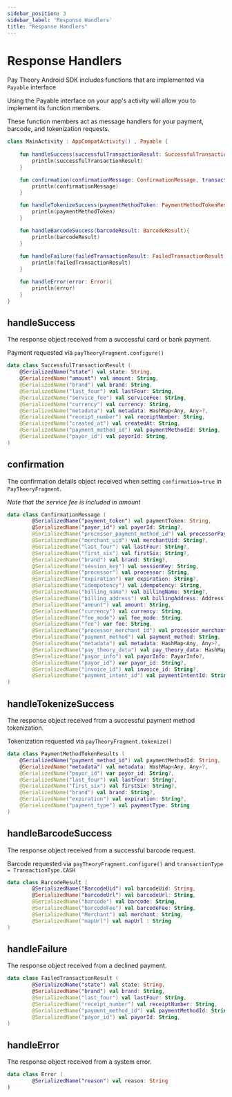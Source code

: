 ```yaml
---
sidebar_position: 3
sidebar_label: 'Response Handlers'
title: "Response Handlers"
---
```

# Response Handlers

Pay Theory Android SDK includes functions that are implemented via `Payable` interface

Using the Payable interface on your app's activity will allow you to implement its function members.

These function members act as message handlers for your payment, barcode, and tokenization requests.

```Kotlin
class MainActivity : AppCompatActivity() , Payable {
    
    fun handleSuccess(successfulTransactionResult: SuccessfulTransactionResult){
        println(successfulTransactionResult)
    }

    fun confirmation(confirmationMessage: ConfirmationMessage, transaction: Transaction){
        println(confirmationMessage)
    }

    fun handleTokenizeSuccess(paymentMethodToken: PaymentMethodTokenResults){
        println(paymentMethodToken)
    }

    fun handleBarcodeSuccess(barcodeResult: BarcodeResult){
        println(barcodeResult)
    }
    
    fun handleFailure(failedTransactionResult: FailedTransactionResult){
        println(failedTransactionResult)
    }

    fun handleError(error: Error){
        println(error)
    }
}
```

## handleSuccess

The response object received from a successful card or bank payment.

Payment requested via `payTheoryFragment.configure()`

```kotlin
data class SuccessfulTransactionResult (
    @SerializedName("state") val state: String,
    @SerializedName("amount") val amount: String,
    @SerializedName("brand") val brand: String,
    @SerializedName("last_four") val lastFour: String,
    @SerializedName("service_fee") val serviceFee: String,
    @SerializedName("currency") val currency: String,
    @SerializedName("metadata") val metadata: HashMap<Any, Any>?,
    @SerializedName("receipt_number") val receiptNumber: String,
    @SerializedName("created_at") val createdAt: String,
    @SerializedName("payment_method_id") val paymentMethodId: String,
    @SerializedName("payor_id") val payorId: String,
)
```

## confirmation

The confirmation details object received when setting `confirmation=true` in `PayTheoryFragment`.

*Note that the service fee is included in amount*

```kotlin
data class ConfirmationMessage (
        @SerializedName("payment_token") val paymentToken: String,
        @SerializedName("payer_id") val payerId: String?,
        @SerializedName("processor_payment_method_id") val processorPaymentMethodId: String?,
        @SerializedName("merchant_uid") val merchantUid: String?,
        @SerializedName("last_four") val lastFour: String?,
        @SerializedName("first_six") val firstSix: String?,
        @SerializedName("brand") val brand: String?,
        @SerializedName("session_key") val sessionKey: String,
        @SerializedName("processor") val processor: String,
        @SerializedName("expiration") var expiration: String?,
        @SerializedName("idempotency") val idempotency: String,
        @SerializedName("billing_name") val billingName: String?,
        @SerializedName("billing_address") val billingAddress: Address?,
        @SerializedName("amount") val amount: String,
        @SerializedName("currency") val currency: String,
        @SerializedName("fee_mode") val fee_mode: String,
        @SerializedName("fee") var fee: String,
        @SerializedName("processor_merchant_id") val processor_merchant_id: String?,
        @SerializedName("payment_method") val payment_method: String,
        @SerializedName("metadata") val metadata: HashMap<Any, Any>?,
        @SerializedName("pay_theory_data") val pay_theory_data: HashMap<Any, Any>?,
        @SerializedName("payor_info") val payorInfo: PayorInfo?,
        @SerializedName("payor_id") var payor_id: String?,
        @SerializedName("invoice_id") val invoice_id: String?,
        @SerializedName("payment_intent_id") val paymentIntentId: String?,
)
```

## handleTokenizeSuccess

The response object received from a successful payment method tokenization.

Tokenization requested via `payTheoryFragment.tokenize()`

```kotlin
data class PaymentMethodTokenResults (
    @SerializedName("payment_method_id") val paymentMethodId: String,
    @SerializedName("metadata") val metadata: HashMap<Any, Any>?,
    @SerializedName("payor_id") var payor_id: String?,
    @SerializedName("last_four") val lastFour: String?,
    @SerializedName("first_six") val firstSix: String?,
    @SerializedName("brand") val brand: String?,
    @SerializedName("expiration") val expiration: String?,
    @SerializedName("payment_type") val paymentType: String
)
```

## handleBarcodeSuccess

The response object received from a successful barcode request.

Barcode requested via `payTheoryFragment.configure()` and `transactionType = TransactionType.CASH`

```kotlin
data class BarcodeResult (
        @SerializedName("BarcodeUid") val barcodeUid: String,
        @SerializedName("barcodeUrl") val barcodeUrl: String,
        @SerializedName("barcode") val barcode: String,
        @SerializedName("barcodeFee") val barcodeFee: String,
        @SerializedName("Merchant") val merchant: String,
        @SerializedName("mapUrl") val mapUrl : String
)
```

## handleFailure

The response object received from a declined payment.

```kotlin
data class FailedTransactionResult (
        @SerializedName("state") val state: String,
        @SerializedName("brand") val brand: String,
        @SerializedName("last_four") val lastFour: String,
        @SerializedName("receipt_number") val receiptNumber: String,
        @SerializedName("payment_method_id") val paymentMethodId: String,
        @SerializedName("payor_id") val payorId: String,
)
```

## handleError

The response object received from a system error.

```kotlin
data class Error (
        @SerializedName("reason") val reason: String
)
```
